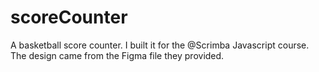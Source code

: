 # scoreCounter
A basketball score counter. I built it for the @Scrimba Javascript course. The design came from the Figma file they provided.
